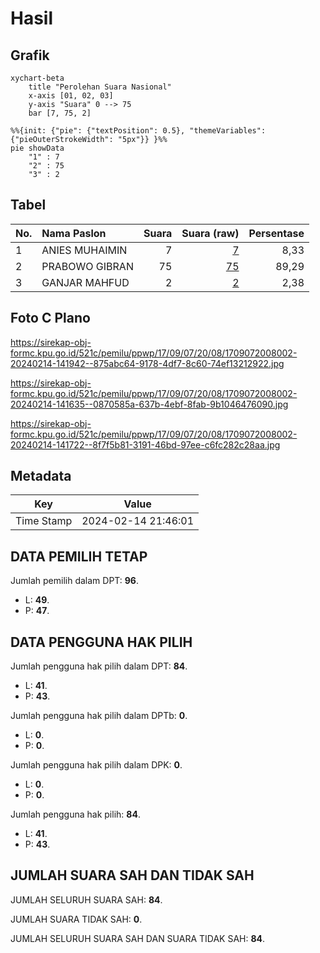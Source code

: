# Hasil

## Grafik

```mermaid
xychart-beta
    title "Perolehan Suara Nasional"
    x-axis [01, 02, 03]
    y-axis "Suara" 0 --> 75
    bar [7, 75, 2]
```

```mermaid
%%{init: {"pie": {"textPosition": 0.5}, "themeVariables": {"pieOuterStrokeWidth": "5px"}} }%%
pie showData
    "1" : 7
    "2" : 75
    "3" : 2
```

## Tabel

| No. | Nama Paslon    | Suara | Suara (raw) | Persentase |
|:--- |:-------------- | -----:| -----------:| ----------:|
| 1   | ANIES MUHAIMIN | 7     | [7][p-1]    | 8,33       |
| 2   | PRABOWO GIBRAN | 75    | [75][p-2]   | 89,29      |
| 3   | GANJAR MAHFUD  | 2     | [2][p-3]    | 2,38       |


[p-1]: https://github.com/gigit-pemilu/pemilu-2024/blob/main/pilpres/hitung-suara/sub/17-bengkulu/sub/09-bengkulu-tengah/sub/07-merigi-kelindang/sub/2008-ulak-lebar/sub/002-tps/sub/paslon-1.txt
[p-2]: https://github.com/gigit-pemilu/pemilu-2024/blob/main/pilpres/hitung-suara/sub/17-bengkulu/sub/09-bengkulu-tengah/sub/07-merigi-kelindang/sub/2008-ulak-lebar/sub/002-tps/sub/paslon-2.txt
[p-3]: https://github.com/gigit-pemilu/pemilu-2024/blob/main/pilpres/hitung-suara/sub/17-bengkulu/sub/09-bengkulu-tengah/sub/07-merigi-kelindang/sub/2008-ulak-lebar/sub/002-tps/sub/paslon-3.txt

## Foto C Plano

https://sirekap-obj-formc.kpu.go.id/521c/pemilu/ppwp/17/09/07/20/08/1709072008002-20240214-141942--875abc64-9178-4df7-8c60-74ef13212922.jpg

https://sirekap-obj-formc.kpu.go.id/521c/pemilu/ppwp/17/09/07/20/08/1709072008002-20240214-141635--0870585a-637b-4ebf-8fab-9b1046476090.jpg

https://sirekap-obj-formc.kpu.go.id/521c/pemilu/ppwp/17/09/07/20/08/1709072008002-20240214-141722--8f7f5b81-3191-46bd-97ee-c6fc282c28aa.jpg


## Metadata

| Key        | Value               |
| ---------- | ------------------- |
| Time Stamp | 2024-02-14 21:46:01 |


## DATA PEMILIH TETAP

Jumlah pemilih dalam DPT: **96**.
 * L: **49**.
 * P: **47**.

## DATA PENGGUNA HAK PILIH

Jumlah pengguna hak pilih dalam DPT: **84**.
 * L: **41**.
 * P: **43**.

Jumlah pengguna hak pilih dalam DPTb: **0**.
 * L: **0**.
 * P: **0**.

Jumlah pengguna hak pilih dalam DPK: **0**.
 * L: **0**.
 * P: **0**.

Jumlah pengguna hak pilih: **84**.
 * L: **41**.
 * P: **43**.

## JUMLAH SUARA SAH DAN TIDAK SAH

JUMLAH SELURUH SUARA SAH: **84**.

JUMLAH SUARA TIDAK SAH: **0**.

JUMLAH SELURUH SUARA SAH DAN SUARA TIDAK SAH: **84**.


